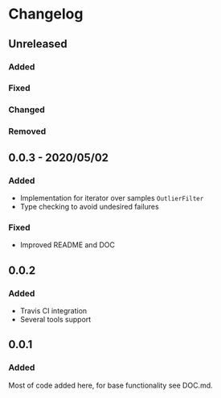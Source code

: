 # Changelog
## Unreleased
### Added
### Fixed
### Changed
### Removed

## 0.0.3 - 2020/05/02

### Added
- Implementation for iterator over samples `OutlierFilter`
- Type checking to avoid undesired failures
### Fixed
- Improved README and DOC

## 0.0.2

### Added
- Travis CI integration
- Several tools support

## 0.0.1

### Added
Most of code added here, for base functionality see DOC.md.
